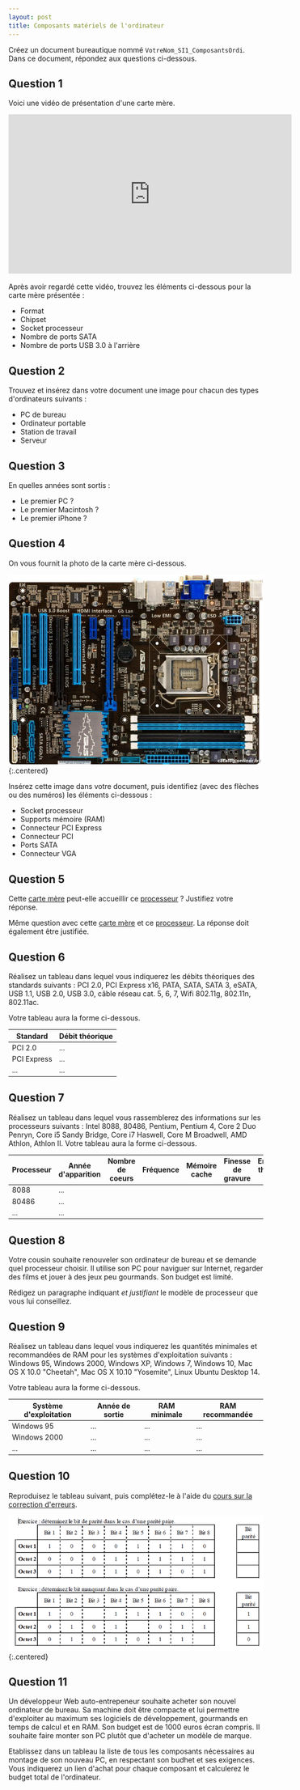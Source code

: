 ```yaml
---
layout: post
title: Composants matériels de l'ordinateur
---
```


Créez un document bureautique nommé `VotreNom_SI1_ComposantsOrdi`. Dans ce document, répondez aux questions ci-dessous.

## Question 1

Voici une vidéo de présentation d'une carte mère.

<iframe width="560" height="315" src="https://www.youtube.com/embed/yf8G90v2Rz4" frameborder="0" allowfullscreen></iframe>

Après avoir regardé cette vidéo, trouvez les éléments ci-dessous pour la carte mère présentée :

* Format
* Chipset
* Socket processeur
* Nombre de ports SATA
* Nombre de ports USB 3.0 à l'arrière

## Question 2

Trouvez et insérez dans votre document une image pour chacun des types d'ordinateurs suivants :

* PC de bureau
* Ordinateur portable
* Station de travail
* Serveur

## Question 3

En quelles années sont sortis :

* Le premier PC ?
* Le premier Macintosh ?
* Le premier iPhone ?

## Question 4

On vous fournit la photo de la carte mère ci-dessous.

![](../assets/composants-materiels/carte_mere_mystere.jpg)
{:.centered}

Insérez cette image dans votre document, puis identifiez (avec des flèches ou des numéros) les éléments ci-dessous :

* Socket processeur
* Supports mémoire (RAM)
* Connecteur PCI Express
* Connecteur PCI
* Ports SATA
* Connecteur VGA

## Question 5

Cette [carte mère](http://www.ldlc.com/fiche/PB00166673.html) peut-elle accueillir ce [processeur](http://www.ldlc.com/fiche/PB00148536.html) ? Justifiez votre réponse.

Même question avec cette [carte mère](http://www.ldlc.com/fiche/PB00153454.html) et ce [processeur](http://www.ldlc.com/fiche/PB00137881.html). La réponse doit également être justifiée.

## Question 6

Réalisez un tableau dans lequel vous indiquerez les débits théoriques des standards suivants : PCI 2.0, PCI Express x16, PATA, SATA, SATA 3, eSATA, USB 1.1, USB 2.0, USB 3.0, câble réseau cat. 5, 6, 7, Wifi 802.11g, 802.11n, 802.11ac. 

Votre tableau aura la forme ci-dessous.

Standard | Débit théorique |
---------|-----------------|
PCI 2.0 | ...
PCI Express | ...
... | ...

## Question 7

Réalisez un tableau dans lequel vous rassemblerez des informations sur les processeurs suivants : Intel 8088, 80486, Pentium, Pentium 4, Core 2 Duo Penryn, Core i5 Sandy Bridge, Core i7 Haswell, Core M Broadwell, AMD Athlon, Athlon II. Votre tableau aura la forme ci-dessous.

Processeur | Année d'apparition | Nombre de coeurs | Fréquence | Mémoire cache | Finesse de gravure | Enveloppe thermique (TDP)
-----------|--------------------|------------------|-----------|---------------|--------------------|--------------------------
8088 | ...
80486 | ...
... | ...

## Question 8

Votre cousin souhaite renouveler son ordinateur de bureau et se demande quel processeur choisir. Il utilise son PC pour naviguer sur Internet, regarder des films et jouer à des jeux peu gourmands. Son budget est limité.

Rédigez un paragraphe indiquant *et justifiant* le modèle de processeur que vous lui conseillez.

## Question 9

Réalisez un tableau dans lequel vous indiquerez les quantités minimales et recommandées de RAM pour les systèmes d'exploitation suivants : Windows 95, Windows 2000, Windows XP, Windows 7, Windows 10, Mac OS X 10.0 "Cheetah", Mac OS X 10.10 "Yosemite", Linux Ubuntu Desktop 14. 

Votre tableau aura la forme ci-dessous.

Système d'exploitation | Année de sortie | RAM minimale | RAM recommandée
-----------------------|-----------------|--------------|----------------
Windows 95 | ... | ... | ...
Windows 2000 | ... | ... | ...
... | ... | ... | ...

## Question 10

Reproduisez le tableau suivant, puis complétez-le à l'aide du [cours sur la correction d'erreurs](http://prof.bpesquet.fr/cours/composants-materiels-ordinateur/#toc_67).

![](../assets/composants-materiels/memoire-ecc.png)
{:.centered}

## Question 11

Un développeur Web auto-entrepeneur souhaite acheter son nouvel ordinateur de bureau. Sa machine doit être compacte et lui permettre d'exploiter au maximum ses logiciels de développement, gourmands en temps de calcul et en RAM. Son budget est de 1000 euros écran compris. Il souhaite faire monter son PC plutôt que d'acheter un modèle de marque.

Etablissez dans un tableau la liste de tous les composants nécessaires au montage de son nouveau PC, en respectant son budhet et ses exigences. Vous indiquerez un lien d'achat pour chaque composant et calculerez le budget total de l'ordinateur.
